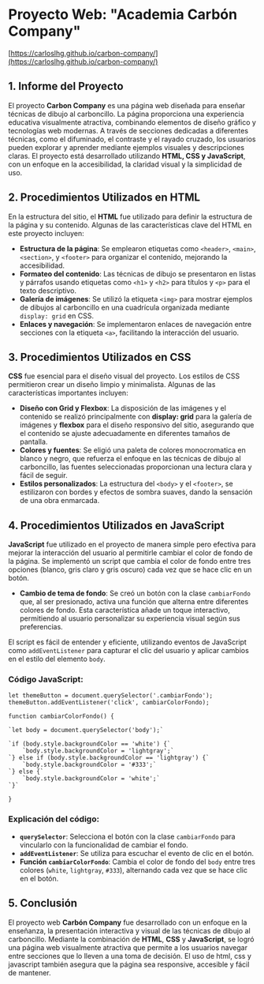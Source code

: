 # Proyecto Web: "Academia Carbón Company"

[https://carloslhg.github.io/carbon-company/](https://carloslhg.github.io/carbon-company/)

## **1\. Informe del Proyecto**

El proyecto **Carbon Company** es una página web diseñada para enseñar técnicas de dibujo al carboncillo. La página proporciona una experiencia educativa visualmente atractiva, combinando elementos de diseño gráfico y tecnologías web modernas. A través de secciones dedicadas a diferentes técnicas, como el difuminado, el contraste y el rayado cruzado, los usuarios pueden explorar y aprender mediante ejemplos visuales y descripciones claras. El proyecto está desarrollado utilizando **HTML, CSS y JavaScript**, con un enfoque en la accesibilidad, la claridad visual y la simplicidad de uso.

## **2\. Procedimientos Utilizados en HTML**

En la estructura del sitio, el **HTML** fue utilizado para definir la estructura de la página y su contenido. Algunas de las características clave del HTML en este proyecto incluyen:

* **Estructura de la página**: Se emplearon etiquetas como `<header>`, `<main>`, `<section>`, y `<footer>` para organizar el contenido, mejorando la accesibilidad.  
* **Formateo del contenido**: Las técnicas de dibujo se presentaron en listas y párrafos usando etiquetas como `<h1>` y `<h2>` para títulos y `<p>` para el texto descriptivo.  
* **Galería de imágenes**: Se utilizó la etiqueta `<img>` para mostrar ejemplos de dibujos al carboncillo en una cuadrícula organizada mediante `display: grid` en CSS.  
* **Enlaces y navegación**: Se implementaron enlaces de navegación entre secciones con la etiqueta `<a>`, facilitando la interacción del usuario.

## **3\. Procedimientos Utilizados en CSS**

**CSS** fue esencial para el diseño visual del proyecto. Los estilos de CSS permitieron crear un diseño limpio y minimalista. Algunas de las características importantes incluyen:

* **Diseño con Grid y Flexbox**: La disposición de las imágenes y el contenido se realizó principalmente con **display: grid** para la galería de imágenes y **flexbox** para el diseño responsivo del sitio, asegurando que el contenido se ajuste adecuadamente en diferentes tamaños de pantalla.  
* **Colores y fuentes**: Se eligió una paleta de colores monocromatica en blanco y negro, que refuerza el enfoque en las técnicas de dibujo al carboncillo, las fuentes seleccionadas proporcionan una lectura clara y fácil de seguir.  
* **Estilos personalizados**: La estructura del `<body>`  y el  `<footer>`, se estilizaron con bordes y efectos de sombra suaves, dando la sensación de una obra enmarcada.

## **4\. Procedimientos Utilizados en JavaScript**

**JavaScript** fue utilizado en el proyecto de manera simple pero efectiva para mejorar la interacción del usuario al permitirle cambiar el color de fondo de la página. Se implementó un script que cambia el color de fondo entre tres opciones (blanco, gris claro y gris oscuro) cada vez que se hace clic en un botón.

* **Cambio de tema de fondo**: Se creó un botón con la clase `cambiarFondo` que, al ser presionado, activa una función que alterna entre diferentes colores de fondo. Esta característica añade un toque interactivo, permitiendo al usuario personalizar su experiencia visual según sus preferencias.

El script es fácil de entender y eficiente, utilizando eventos de JavaScript como `addEventListener` para capturar el clic del usuario y aplicar cambios en el estilo del elemento `body`.

### **Código JavaScript:**

`let themeButton = document.querySelector('.cambiarFondo');`  
`themeButton.addEventListener('click', cambiarColorFondo);`

`function cambiarColorFondo() {`  
      
    `let body = document.querySelector('body');`

    `if (body.style.backgroundColor == 'white') {`  
        `body.style.backgroundColor = 'lightgray';`  
    `} else if (body.style.backgroundColor == 'lightgray') {`  
        `body.style.backgroundColor = '#333';`  
    `} else {`  
        `body.style.backgroundColor = 'white';`  
    `}`  
`}`

### **Explicación del código:**

* **`querySelector`**: Selecciona el botón con la clase `cambiarFondo` para vincularlo con la funcionalidad de cambiar el fondo.  
* **`addEventListener`**: Se utiliza para escuchar el evento de clic en el botón.  
* **Función `cambiarColorFondo`**: Cambia el color de fondo del `body` entre tres colores (`white`, `lightgray`, `#333`), alternando cada vez que se hace clic en el botón.

## **5\. Conclusión**

El proyecto web **Carbón Company** fue desarrollado con un enfoque en la enseñanza, la presentación  interactiva y visual de las técnicas de dibujo al carboncillo. Mediante la combinación de **HTML**, **CSS** y **JavaScript**, se logró una página web visualmente atractiva que permite a los usuarios navegar entre secciones que lo lleven a una toma de decisión. El uso de html, css y javascript también asegura que la página sea responsive, accesible y fácil de mantener.

